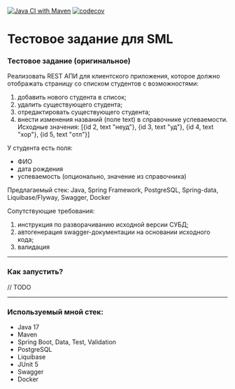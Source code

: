 [![Java CI with Maven](https://github.com/ibobrov/test/actions/workflows/maven.yml/badge.svg?branch=master)](https://github.com/ibobrov/test/actions/workflows/maven.yml)
[![codecov](https://codecov.io/gh/ibobrov/test/graph/badge.svg?token=9fFCtDJINL)](https://codecov.io/gh/ibobrov/test)

# Тестовое задание для SML

### Тестовое задание (оригинальное)

Реализовать REST АПИ для клиентского приложения, которое должно отображать страницу со списком студентов с возможностями:
1. добавить нового студента в список;
2. удалить существующего студента;
3. отредактировать существующего студента;
4. внести изменения названий (поле text) в справочнике успеваемости. Исходные значения:
   [{id 2, text "неуд"}, {id 3, text "уд"}, {id 4, text "хор"}, {id 5, text "отл"}]

У студента есть поля:
- ФИО
- дата рождения
- успеваемость (опционально, значение из справочника)

Предлагаемый стек:
Java, Spring Framework, PostgreSQL, Spring-data, Liquibase/Flyway, Swagger, Docker

Сопутствующие требования:
1. инструкция по разворачиванию исходной версии СУБД;
2. автогенерация swagger-документации на основании исходного кода;
3. валидация

---

### Как запустить?  

// TODO

---

### Используемый мной стек:
* Java 17
* Maven
* Spring Boot, Data, Test, Validation
* PostgreSQL
* Liquibase
* JUnit 5
* Swagger
* Docker
